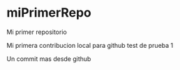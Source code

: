 # miPrimerRepo
Mi primer repositorio

Mi primera contribucion local para github test de prueba 1

Un commit mas desde github
